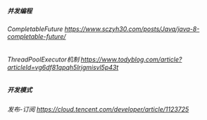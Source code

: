 ##### 并发编程

###### CompletableFuture  https://www.sczyh30.com/posts/Java/java-8-completable-future/

###### ThreadPoolExecutor机制 https://www.todyblog.com/article?articleId=vg6df81qpqh5lrjgmisvl5p43t

##### 开发模式

###### 发布-订阅 https://cloud.tencent.com/developer/article/1123725

